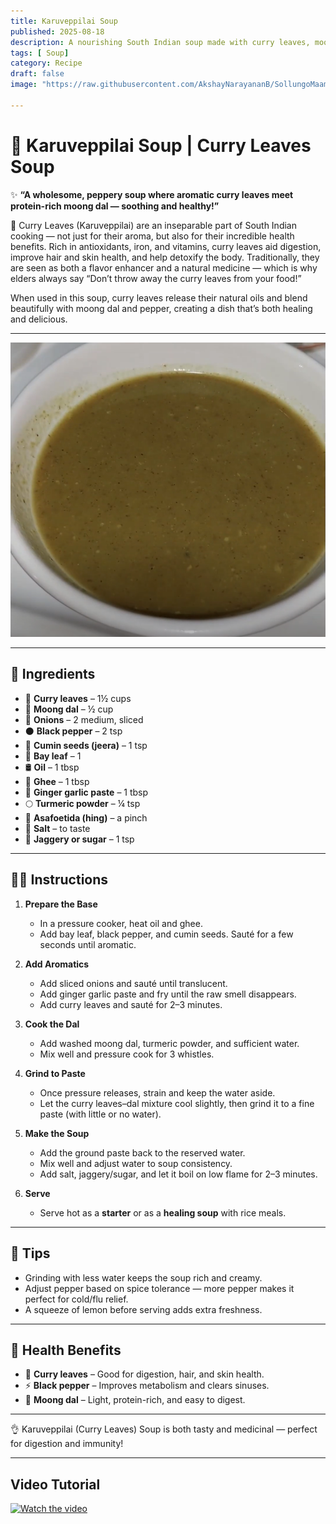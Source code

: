 ```yaml
---
title: Karuveppilai Soup  
published: 2025-08-18  
description: A nourishing South Indian soup made with curry leaves, moong dal, and pepper — comforting, healthy, and full of flavor!  
tags: [ Soup]  
category: Recipe  
draft: false  
image: "https://raw.githubusercontent.com/AkshayNarayananB/SollungoMaami/master/images/karuveppilaisoup.png"  

---
```


# 🌿 Karuveppilai Soup | Curry Leaves Soup  

✨ **“A wholesome, peppery soup where aromatic curry leaves meet protein-rich moong dal — soothing and healthy!”**  

🌿 Curry Leaves (Karuveppilai) are an inseparable part of South Indian cooking — not just for their aroma, but also for their incredible health benefits. 
Rich in antioxidants, iron, and vitamins, curry leaves aid digestion, improve hair and skin health, and help detoxify the body. 
Traditionally, they are seen as both a flavor enhancer and a natural medicine — which is why elders always say “Don’t throw away the curry leaves from your food!”

When used in this soup, curry leaves release their natural oils and blend beautifully with moong dal and pepper, creating a dish that’s both healing and delicious.  

---
![karuveppilaisoup](https://raw.githubusercontent.com/AkshayNarayananB/SollungoMaami/master/images/karuveppilaisoup.png)

---

## 🛒 Ingredients  

- 🌿 **Curry leaves** – 1½ cups  
- 🌰 **Moong dal** – ½ cup  
- 🧅 **Onions** – 2 medium, sliced  
- ⚫ **Black pepper** – 2 tsp  
- 🌿 **Cumin seeds (jeera)** – 1 tsp  
- 🍃 **Bay leaf** – 1  
- 🛢️ **Oil** – 1 tbsp  
- 🧈 **Ghee** – 1 tbsp  
- 🧄 **Ginger garlic paste** – 1 tbsp  
- 🌕 **Turmeric powder** – ¼ tsp  
- 🌿 **Asafoetida (hing)** – a pinch  
- 🧂 **Salt** – to taste  
- 🍬 **Jaggery or sugar** – 1 tsp  

---

## 👩‍🍳 Instructions  

1. **Prepare the Base**  
   - In a pressure cooker, heat oil and ghee.  
   - Add bay leaf, black pepper, and cumin seeds. Sauté for a few seconds until aromatic.  

2. **Add Aromatics**  
   - Add sliced onions and sauté until translucent.  
   - Add ginger garlic paste and fry until the raw smell disappears.  
   - Add curry leaves and sauté for 2–3 minutes.  

3. **Cook the Dal**  
   - Add washed moong dal, turmeric powder, and sufficient water.  
   - Mix well and pressure cook for 3 whistles.  

4. **Grind to Paste**  
   - Once pressure releases, strain and keep the water aside.  
   - Let the curry leaves–dal mixture cool slightly, then grind it to a fine paste (with little or no water).  

5. **Make the Soup**  
   - Add the ground paste back to the reserved water.  
   - Mix well and adjust water to soup consistency.  
   - Add salt, jaggery/sugar, and let it boil on low flame for 2–3 minutes.  

6. **Serve**  
   - Serve hot as a **starter** or as a **healing soup** with rice meals.  

---

## 🌟 Tips  

- Grinding with less water keeps the soup rich and creamy.  
- Adjust pepper based on spice tolerance — more pepper makes it perfect for cold/flu relief.  
- A squeeze of lemon before serving adds extra freshness.  

---

## 🍵 Health Benefits  

- 🌿 **Curry leaves** – Good for digestion, hair, and skin health.  
- ⚡ **Black pepper** – Improves metabolism and clears sinuses.  
- 🌰 **Moong dal** – Light, protein-rich, and easy to digest.  

---
👌 Karuveppilai (Curry Leaves) Soup is both tasty and medicinal — perfect for digestion and immunity!

---
## Video Tutorial

[![Watch the video](https://img.youtube.com/vi/VIDEO_ID/0.jpg)](https://youtu.be/f9oePbSGDyo?si=FjvFXAspv582xgwh)

